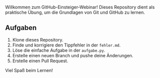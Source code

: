 Willkommen zum GitHub-Einsteiger-Webinar! Dieses Repository dient als praktische Übung, um die Grundlagen von Git und GitHub zu lernen.

## Aufgaben

1. Klone dieses Repository.
2. Finde und korrigiere den Tippfehler in der `fehler.md`.
3. Löse die einfache Aufgabe in der `aufgabe.py`.
4. Erstelle einen neuen Branch und pushe deine Änderungen.
5. Erstelle einen Pull Request.

Viel Spaß beim Lernen!
